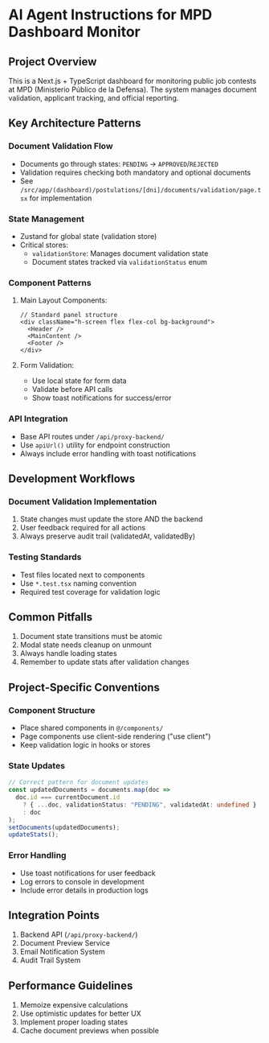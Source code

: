 # AI Agent Instructions for MPD Dashboard Monitor

## Project Overview
This is a Next.js + TypeScript dashboard for monitoring public job contests at MPD (Ministerio Público de la Defensa). The system manages document validation, applicant tracking, and official reporting.

## Key Architecture Patterns

### Document Validation Flow
- Documents go through states: `PENDING` -> `APPROVED`/`REJECTED`
- Validation requires checking both mandatory and optional documents
- See `/src/app/(dashboard)/postulations/[dni]/documents/validation/page.tsx` for implementation

### State Management
- Zustand for global state (validation store)
- Critical stores:
  - `validationStore`: Manages document validation state
  - Document states tracked via `validationStatus` enum

### Component Patterns
1. Main Layout Components:
   ```tsx
   // Standard panel structure
   <div className="h-screen flex flex-col bg-background">
     <Header />
     <MainContent />
     <Footer />
   </div>
   ```

2. Form Validation:
   - Use local state for form data
   - Validate before API calls
   - Show toast notifications for success/error

### API Integration
- Base API routes under `/api/proxy-backend/`
- Use `apiUrl()` utility for endpoint construction
- Always include error handling with toast notifications

## Development Workflows

### Document Validation Implementation
1. State changes must update the store AND the backend
2. User feedback required for all actions
3. Always preserve audit trail (validatedAt, validatedBy)

### Testing Standards
- Test files located next to components
- Use `*.test.tsx` naming convention
- Required test coverage for validation logic

## Common Pitfalls
1. Document state transitions must be atomic
2. Modal state needs cleanup on unmount
3. Always handle loading states
4. Remember to update stats after validation changes

## Project-Specific Conventions

### Component Structure
- Place shared components in `@/components/`
- Page components use client-side rendering ("use client")
- Keep validation logic in hooks or stores

### State Updates
```typescript
// Correct pattern for document updates
const updatedDocuments = documents.map(doc =>
  doc.id === currentDocument.id
    ? { ...doc, validationStatus: "PENDING", validatedAt: undefined }
    : doc
);
setDocuments(updatedDocuments);
updateStats();
```

### Error Handling
- Use toast notifications for user feedback
- Log errors to console in development
- Include error details in production logs

## Integration Points
1. Backend API (`/api/proxy-backend/`)
2. Document Preview Service
3. Email Notification System
4. Audit Trail System

## Performance Guidelines
1. Memoize expensive calculations
2. Use optimistic updates for better UX
3. Implement proper loading states
4. Cache document previews when possible

